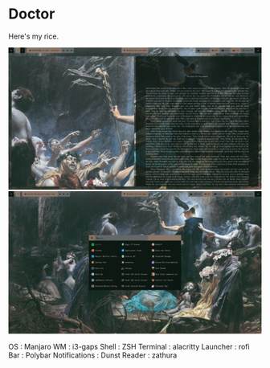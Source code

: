 # Doctor

Here's my rice. 

![alt text](https://github.com/PrinceofCrowsXII/dotfiles/blob/main/Sreenshots/2021-02-15_22-08.png)
![alt text](https://github.com/PrinceofCrowsXII/dotfiles/blob/main/Sreenshots/launcher.png)


OS : Manjaro
WM : i3-gaps
Shell : ZSH
Terminal : alacritty
Launcher : rofi
Bar : Polybar
Notifications : Dunst
Reader : zathura
